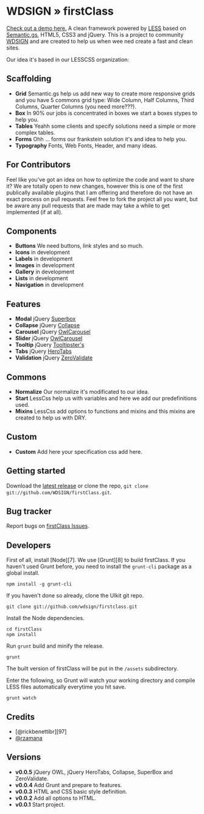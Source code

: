 WDSIGN » firstClass
=====================================
[Check out a demo here.](http://firstClass.wdsign.com.br)
A clean framework powered by [LESS][1] based on [Semantic.gs][2], HTML5, CSS3 and jQuery.
This is a project to community [WDSIGN][99] and are created to help us when wee ned create a fast and clean sites.

Our idea it's based in our LESSCSS organization:

## Scaffolding

* **Grid**
    Semantic.gs help us add new way to create more responsive grids and you have 5 commons grid type: Wide Column, Half Columns, Third Columns, Quarter Columns  (you need more???).
* **Box**
    In 90% our jobs is concentrated in boxes we start a boxes stypes to help you.
* **Tables**
    Yeahh some clients and specify solutions need a simple or more complex tables.
* **Forms**
    Ohh ... forms our frankstein solution it's and idea to help you.
* **Typography**
    Fonts, Web Fonts, Header, and many ideas.

For Contributors
----------------

Feel like you've got an idea on how to optimize the code and want to share it? We are totally open to new changes, however this is one of the first publically available plugins that I am offering and therefore do not have an exact process on pull requests. Feel free to fork the project all you want, but be aware any pull requests that are made may take a while to get implemented (if at all).


## Components

* **Buttons**
    We need buttons, link styles and so much.
* **Icons**
    in development
* **Labels**
    in development
* **Images**
    in development
* **Gallery**
    in development
* **Lists**
    in development
* **Navigation**
    in development

## Features

* **Modal**
    jQuery [Superbox][20]
* **Collapse**
    jQuery [Collapse][21]
* **Carousel**
    jQuery [OwlCarousel][22]
* **Slider**
    jQuery [OwlCarousel][22]
* **Tooltip**
    jQuery [Tooltipster's][23]
* **Tabs**
    jQuery [HeroTabs][24]
* **Validation**
    jQuery [ZeroValidate][25]
    
## Commons

* **Normalize**
    Our normalize it's modificated to our idea.
* **Start**
    LessCss help us with variables and here we add our predefinitions used.
* **Mixins**
    LessCss add options to functions and mixins and this mixins are created to help us with DRY.
    
## Custom
* **Custom**
    Add here your specification css add here.
    
## Getting started

Download the [latest release][5] or clone the repo, `git clone git://github.com/WDSIGN/firstClass.git`.

## Bug tracker

Report bugs on [firstClass Issues][6].

## Developers

First of all, install [Node][7]. We use [Grunt][8] to build firstClass. If you haven't used Grunt before, you need to install the `grunt-cli` package as a global install.

```
npm install -g grunt-cli
```

If you haven't done so already, clone the UIkit git repo.

```
git clone git://github.com/wdsign/firstclass.git
```
Install the Node dependencies.

```
cd firstClass
npm install
```

Run `grunt` build and minify the release.

```
grunt
```

The built version of firstClass will be put in the `/assets` subdirectory.

Enter the following, so Grunt will watch your working directory and compile LESS files automatically everytime you hit save.

```
grunt watch
```


## Credits

- [@rickbenettibr][97]
- [@rzamana][98]


## Versions

- **v0.0.5** jQuery OWL, jQuery HeroTabs, Collapse, SuperBox and ZeroValidate.
- **v0.0.4** Add Grunt and prepare to features.
- **v0.0.3** HTML and CSS basic style definition.
- **v0.0.2** Add all options to HTML.
- **v0.0.1** Start project.


[1]: http://lesscss.org/
[2]: https://github.com/twigkit/semantic.gs/
[3]: http://twitter.com/rickbenettibr
[4]: http://twitter.com/rzamana
[5]: https://github.com/WDSIGN/firstClass/zipball/master
[6]: https://github.com/wdsign/firstclass/issues?state=open


[20]:https://github.com/WDSIGN/jquery-superbox
[21]: https://github.com/WDSIGN/jQuery-Collapse
[22]: https://github.com/WDSIGN/OwlCarousel
[23]: https://github.com/WDSIGN/tooltipster
[24]: https://github.com/WDSIGN/jquery.herotabs
[25]: https://github.com/WDSIGN/zerovalidate

[98]: http://nodejs.org/
[98]: http://gruntjs.com
[99]: https://plus.google.com/u/0/communities/104431911254900556469
